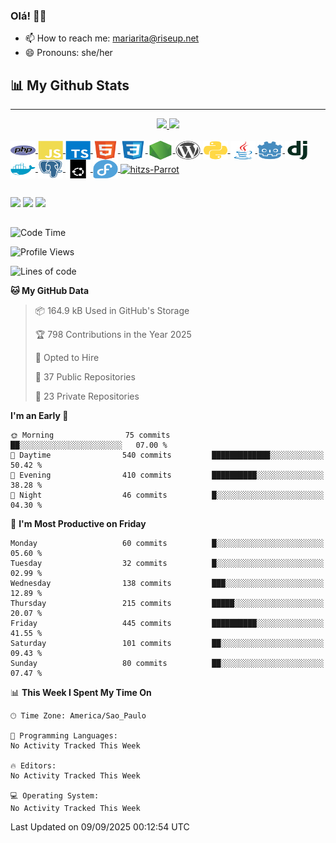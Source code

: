 <!--
**mariaritacasagrande/mariaritacasagrande** is a ✨ _special_ ✨ repository because its `README.md` (this file) appears on your GitHub profile.

Here are some ideas to get you started:

- 🔭 I’m currently working on ...
- 🌱 I’m currently learning ...
- 👯 I’m looking to collaborate on ...
- 🤔 I’m looking for help with ...
- 💬 Ask me about ...
- 📫 How to reach me: ...
- 😄 Pronouns: ...
- ⚡ Fun fact: ...
-->


### Olá! 👋🏾


- 📫 How to reach me: mariarita@riseup.net
- 😄 Pronouns: she/her


## 📊 My Github Stats
---

<div align="center">
  <a href="https://github.com/mariaritacasagrande">
  <img height="160em" src="https://github-readme-stats.vercel.app/api?username=mariaritacasagrande&show_icons=true&theme=merko&count_private=true"/>
  <img height="160em" src="https://github-readme-stats.vercel.app/api/top-langs/?username=mariaritacasagrande&layout=compact&langs_count=8&theme=merko"/>
</div>
  
<div style="display: inline_block"><br>
   <img align="center" alt="hitzs-php" height="30" width="40" src="https://raw.githubusercontent.com/devicons/devicon/master/icons/php/php-original.svg">
  <img align="center" alt="hitzs-Js" height="30" width="40" src="https://raw.githubusercontent.com/devicons/devicon/master/icons/javascript/javascript-plain.svg">
   <img align="center" alt="hitzs-Js" height="30" width="40" src="https://raw.githubusercontent.com/devicons/devicon/master/icons/typescript/typescript-plain.svg">
  <img align="center" alt="hitzs-HTML" height="30" width="40" src="https://raw.githubusercontent.com/devicons/devicon/master/icons/html5/html5-original.svg">
  <img align="center" alt="hitzs-CSS" height="30" width="40" src="https://raw.githubusercontent.com/devicons/devicon/master/icons/css3/css3-original.svg">
   <img align="center" alt="hitzs-Js" height="30" width="40" src="https://raw.githubusercontent.com/devicons/devicon/master/icons/nodejs/nodejs-original.svg">
  <img align="center" alt="hitzs-Java" height="30" width="40" src="https://raw.githubusercontent.com/devicons/devicon/master/icons/wordpress/wordpress-plain.svg">
  <img align="center" alt="hitzs-php" height="30" width="40" src="https://raw.githubusercontent.com/devicons/devicon/master/icons/python/python-plain.svg">
   <img align="center" alt="hitzs-PHP" height="30" width="40" src="https://raw.githubusercontent.com/devicons/devicon/master/icons/java/java-original.svg">
  <img align="center" alt="hitzs-godot" height="30" width="40" src="https://raw.githubusercontent.com/devicons/devicon/master/icons/godot/godot-plain.svg">
   <img align="center" alt="hitzs-PHP" height="30" width="40" src="https://raw.githubusercontent.com/devicons/devicon/master/icons/django/django-plain.svg">
  <img align="center" alt="hitzs-docker" height="30" width="40" src="https://raw.githubusercontent.com/devicons/devicon/master/icons/docker/docker-plain.svg">
  <img align="center" alt="hitzs-postgrees" height="30" width="40" src="https://raw.githubusercontent.com/devicons/devicon/master/icons/postgresql/postgresql-plain.svg">
  <img align="center" alt="hitzs-fubuntu" height="30" width="40" src="https://raw.githubusercontent.com/devicons/devicon/master/icons/ubuntu/ubuntu-plain.svg">
  <img align="center" alt="hitzs-fedora" height="30" width="40" src="https://raw.githubusercontent.com/devicons/devicon/master/icons/fedora/fedora-plain.svg">
  <img align="center" alt="hitzs-Parrot" height="30" width="40" src="https://gitlab.com/parrotsec/project/graphics/-/raw/master/logo/parrotsec-logo.png">
 </div>
  
  ##

  <div>
    <a href="https://www.linkedin.com/in/mariaritacasagrande" target="_blank"><img src="https://img.shields.io/badge/-LinkedIn-%230077B5?style=for-the-badge&logo=linkedin&logoColor=white" target="_blank"></a>
    <a href = "mailto:mariarita@riseup.net"><img src="https://img.shields.io/badge/-Gmail-%23333?style=for-the-badge&logo=gmail&logoColor=white" target="_blank"></a>
 <!--   <a href="https://www.instagram.com/hitzs____/" target="_blank"><img src="https://img.shields.io/badge/-Instagram-%23E4405F?style=for-the-badge&logo=instagram&logoColor=white" target="_blank"></a> -->
 	  <a href="https://steamcommunity.com/id/gamermae" target="_blank"><img src="https://img.shields.io/badge/Steam-000000?style=for-the-badge&logo=steam&logoColor=white" target="_blank"></a>          
  </div>
  
  ##

<!--START_SECTION:waka-->
![Code Time](http://img.shields.io/badge/Code%20Time-75%20hrs%2052%20mins-blue)

![Profile Views](http://img.shields.io/badge/Profile%20Views-0-blue)

![Lines of code](https://img.shields.io/badge/From%20Hello%20World%20I%27ve%20Written-3.7%20million%20lines%20of%20code-blue)

**🐱 My GitHub Data** 

> 📦 164.9 kB Used in GitHub's Storage 
 > 
> 🏆 798 Contributions in the Year 2025
 > 
> 💼 Opted to Hire
 > 
> 📜 37 Public Repositories 
 > 
> 🔑 23 Private Repositories 
 > 
**I'm an Early 🐤** 

```text
🌞 Morning                75 commits          ██░░░░░░░░░░░░░░░░░░░░░░░   07.00 % 
🌆 Daytime                540 commits         █████████████░░░░░░░░░░░░   50.42 % 
🌃 Evening                410 commits         ██████████░░░░░░░░░░░░░░░   38.28 % 
🌙 Night                  46 commits          █░░░░░░░░░░░░░░░░░░░░░░░░   04.30 % 
```
📅 **I'm Most Productive on Friday** 

```text
Monday                   60 commits          █░░░░░░░░░░░░░░░░░░░░░░░░   05.60 % 
Tuesday                  32 commits          █░░░░░░░░░░░░░░░░░░░░░░░░   02.99 % 
Wednesday                138 commits         ███░░░░░░░░░░░░░░░░░░░░░░   12.89 % 
Thursday                 215 commits         █████░░░░░░░░░░░░░░░░░░░░   20.07 % 
Friday                   445 commits         ██████████░░░░░░░░░░░░░░░   41.55 % 
Saturday                 101 commits         ██░░░░░░░░░░░░░░░░░░░░░░░   09.43 % 
Sunday                   80 commits          ██░░░░░░░░░░░░░░░░░░░░░░░   07.47 % 
```


📊 **This Week I Spent My Time On** 

```text
🕑︎ Time Zone: America/Sao_Paulo

💬 Programming Languages: 
No Activity Tracked This Week

🔥 Editors: 
No Activity Tracked This Week

💻 Operating System: 
No Activity Tracked This Week
```


 Last Updated on 09/09/2025 00:12:54 UTC
<!--END_SECTION:waka-->
  
 <!--  <picture>
  <source media="(prefers-color-scheme: dark)" srcset="https://raw.githubusercontent.com/mariaritacasagrande/mariaritacasagrande/output/github-contribution-grid-snake-dark.svg">
  <source media="(prefers-color-scheme: dark)" srcset="https://raw.githubusercontent.com/mariaritacasagrande/mariaritacasagrande/output/github-contribution-grid-snake.svg">
  <img alt="github contribution grid snake animation" src="https://raw.githubusercontent.com/mariaritacasagrande/mariaritacasagrande/output/github-contribution-grid-snake.svg">
</picture> -->





